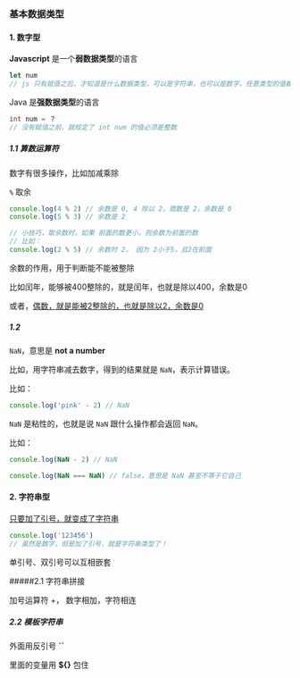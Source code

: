 ### 基本数据类型

#### 1. 数字型

**Javascript** 是一个**弱数据类型**的语言

~~~javascript
let num
// js 只有赋值之后，才知道是什么数据类型，可以是字符串，也可以是数字，任意类型的值都可以
~~~

Java 是**强数据类型**的语言

~~~java
int num = ？
// 没有赋值之前，就规定了 int num 的值必须是整数
~~~

##### 1.1 算数运算符

数字有很多操作，比如加减乘除

`%` 取余

~~~javascript
console.log(4 % 2) // 余数是 0, 4 除以 2，商数是 2，余数是 0
console.log(5 % 3) // 余数是 2

// 小技巧，取余数时，如果 前面的数更小，则余数为前面的数
// 比如：
console.log(2 % 5) // 余数时 2， 因为 2小于5，且2在前面
~~~

余数的作用，用于判断能不能被整除

比如闰年，能够被400整除的，就是闰年，也就是除以400，余数是0

或者，<u>偶数，就是能被2整除的，也就是除以2，余数是0</u>

##### 1.2

`NaN`，意思是 **not a number**

比如，用字符串减去数字，得到的结果就是 `NaN`，表示计算错误。

比如：

~~~javascript
console.log('pink' - 2) // NaN
~~~

`NaN` 是粘性的，也就是说 `NaN` 跟什么操作都会返回 `NaN`。

比如：

~~~javascript
console.log(NaN - 2) // NaN

console.log(NaN === NaN) // false，意思是 NaN 甚至不等于它自己
~~~

#### 2. 字符串型

<u>只要加了引号，就变成了字符串</u>

~~~javascript
console.log('123456')
// 虽然是数字，但是加了引号，就是字符串类型了！
~~~

单引号、双引号可以互相嵌套

#####2.1 字符串拼接

加号运算符 +， 数字相加，字符相连

##### 2.2 模板字符串

外面用反引号 **``**

里面的变量用 **${}** 包住





